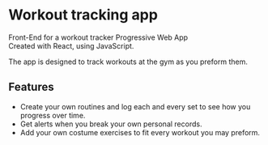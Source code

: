 # Workout tracking app

Front-End for a workout tracker Progressive Web App<br/>
Created with React, using JavaScript.

The app is designed to track workouts at the gym as you preform them.

## Features
<ul>
  <li> Create your own routines and log each and every set to see how you progress over time.
  <li> Get alerts when you break your own personal records.
  <li> Add your own costume exercises to fit every workout you may preform.
<ul/>
